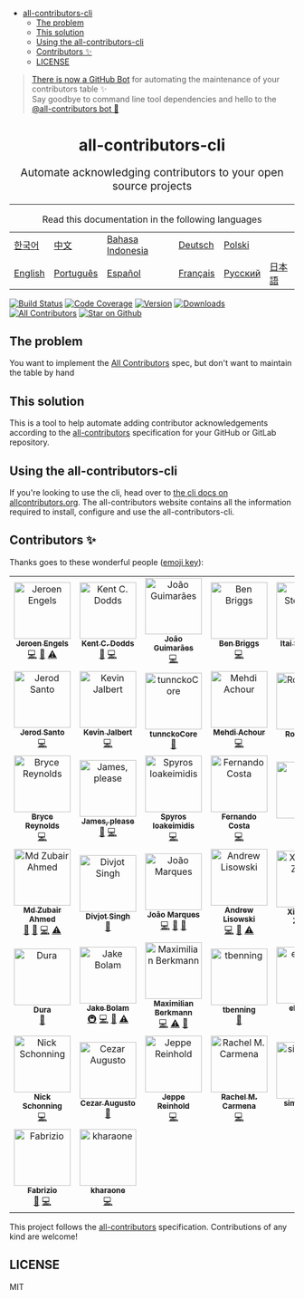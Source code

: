 <!-- START doctoc generated TOC please keep comment here to allow auto update -->
<!-- DON'T EDIT THIS SECTION, INSTEAD RE-RUN doctoc TO UPDATE -->

- [ all-contributors-cli ](#all-contributors-cli)
  - [The problem](#the-problem)
  - [This solution](#this-solution)
  - [Using the all-contributors-cli](#using-the-all-contributors-cli)
  - [Contributors ✨](#contributors-)
  - [LICENSE](#license)

<!-- END doctoc generated TOC please keep comment here to allow auto update -->

> [There is now a GitHub Bot](https://github.com/all-contributors/all-contributors-bot)
> for automating the maintenance of your contributors table ✨<br />Say goodbye
> to command line tool dependencies and hello to the
> [@all-contributors bot 🤖](https://github.com/all-contributors/all-contributors-bot)

<h1 align="center">
  all-contributors-cli
</h1>
<p align="center" style="font-size: 1.2rem;">Automate acknowledging contributors to your open source projects</p>

<hr />

<table>
    <caption>Read this documentation in the following languages</caption>
    <tbody>
        <tr>
            <td><a href="https://allcontributors.org/docs/ko/cli/overview">한국어</a></td>
            <td><a href="https://allcontributors.org/docs/zh-CN/cli/overview">中文</a></td>
            <td><a href="https://allcontributors.org/docs/id/cli/overview">Bahasa Indonesia</a></td>
            <td><a href="https://allcontributors.org/docs/de/cli/overview">Deutsch</a></td>
            <td><a href="https://allcontributors.org/docs/pl/cli/overview">Polski</a></td>
        </tr>
        <tr>
            <td><a href="https://allcontributors.org/docs/en/cli/overview">English</a></td>
            <td><a href="https://allcontributors.org/docs/pt-BR/cli/overview">Português</a></td>
            <td><a href="https://allcontributors.org/docs/es-ES/cli/overview">Español</a></td>
            <td><a href="https://allcontributors.org/docs/fr/cli/overview">Français</a></td>
            <td><a href="https://allcontributors.org/docs/ru/cli/overview">Русский</a></td>
            <td><a href="https://allcontributors.org/docs/ja/cli/overview">日本語</a></td>
        </tr>
    </tbody>
</table>

[![Build Status](https://img.shields.io/circleci/project/all-contributors/all-contributors-cli/master.svg)](https://circleci.com/gh/all-contributors/workflows/all-contributors-cli/tree/master)
[![Code Coverage](https://img.shields.io/codecov/c/github/all-contributors/all-contributors-cli.svg)](https://codecov.io/github/all-contributors/all-contributors-cli)
[![Version](https://img.shields.io/npm/v/all-contributors-cli.svg)](https://www.npmjs.com/package/all-contributors-cli)
[![Downloads](https://img.shields.io/npm/dm/all-contributors-cli.svg)](http://www.npmtrends.com/all-contributors-cli)
[![All Contributors](https://img.shields.io/badge/all_contributors-37-orange.svg?style=flat-square)](#contributors-)
[![Star on Github](https://img.shields.io/github/stars/all-contributors/all-contributors-cli.svg?style=social)](https://github.com/all-contributors/all-contributors-cli/stargazers)

## The problem

You want to implement the
[All Contributors](https://github.com/all-contributors/all-contributors) spec,
but don't want to maintain the table by hand

## This solution

This is a tool to help automate adding contributor acknowledgements according to
the [all-contributors](https://github.com/all-contributors/all-contributors)
specification for your GitHub or GitLab repository.

## Using the all-contributors-cli

If you're looking to use the cli, head over to
[the cli docs on allcontributors.org](https://allcontributors.org/docs/en/cli/overview).
The all-contributors website contains all the information required to install,
configure and use the all-contributors-cli.

## Contributors ✨

Thanks goes to these wonderful people
([emoji key](https://allcontributors.org/docs/en/emoji-key)):

<!-- ALL-CONTRIBUTORS-LIST:START - Do not remove or modify this section -->
<!-- prettier-ignore -->
<table>
  <tr>
    <td align="center"><a href="https://github.com/jfmengels"><img src="https://avatars.githubusercontent.com/u/3869412?v=3" width="100px;" alt="Jeroen Engels"/><br /><sub><b>Jeroen Engels</b></sub></a><br /><a href="https://github.com/all-contributors/all-contributors-cli/commits?author=jfmengels" title="Code">💻</a> <a href="https://github.com/all-contributors/all-contributors-cli/commits?author=jfmengels" title="Documentation">📖</a> <a href="https://github.com/all-contributors/all-contributors-cli/commits?author=jfmengels" title="Tests">⚠️</a></td>
    <td align="center"><a href="http://kentcdodds.com/"><img src="https://avatars.githubusercontent.com/u/1500684?v=3" width="100px;" alt="Kent C. Dodds"/><br /><sub><b>Kent C. Dodds</b></sub></a><br /><a href="https://github.com/all-contributors/all-contributors-cli/commits?author=kentcdodds" title="Documentation">📖</a> <a href="https://github.com/all-contributors/all-contributors-cli/commits?author=kentcdodds" title="Code">💻</a></td>
    <td align="center"><a href="https://github.com/jccguimaraes"><img src="https://avatars.githubusercontent.com/u/14871650?v=3" width="100px;" alt="João Guimarães"/><br /><sub><b>João Guimarães</b></sub></a><br /><a href="https://github.com/all-contributors/all-contributors-cli/commits?author=jccguimaraes" title="Code">💻</a></td>
    <td align="center"><a href="http://beneb.info"><img src="https://avatars.githubusercontent.com/u/1282980?v=3" width="100px;" alt="Ben Briggs"/><br /><sub><b>Ben Briggs</b></sub></a><br /><a href="https://github.com/all-contributors/all-contributors-cli/commits?author=ben-eb" title="Code">💻</a></td>
    <td align="center"><a href="https://github.com/itaisteinherz"><img src="https://avatars.githubusercontent.com/u/22768990?v=3" width="100px;" alt="Itai Steinherz"/><br /><sub><b>Itai Steinherz</b></sub></a><br /><a href="https://github.com/all-contributors/all-contributors-cli/commits?author=itaisteinherz" title="Documentation">📖</a> <a href="https://github.com/all-contributors/all-contributors-cli/commits?author=itaisteinherz" title="Code">💻</a></td>
    <td align="center"><a href="https://github.com/alexjoverm"><img src="https://avatars.githubusercontent.com/u/5701162?v=3" width="100px;" alt="Alex Jover"/><br /><sub><b>Alex Jover</b></sub></a><br /><a href="https://github.com/all-contributors/all-contributors-cli/commits?author=alexjoverm" title="Code">💻</a> <a href="https://github.com/all-contributors/all-contributors-cli/commits?author=alexjoverm" title="Documentation">📖</a></td>
  </tr>
  <tr>
    <td align="center"><a href="https://jerodsanto.net"><img src="https://avatars3.githubusercontent.com/u/8212?v=3" width="100px;" alt="Jerod Santo"/><br /><sub><b>Jerod Santo</b></sub></a><br /><a href="https://github.com/all-contributors/all-contributors-cli/commits?author=jerodsanto" title="Code">💻</a></td>
    <td align="center"><a href="https://github.com/kevinjalbert"><img src="https://avatars1.githubusercontent.com/u/574871?v=3" width="100px;" alt="Kevin Jalbert"/><br /><sub><b>Kevin Jalbert</b></sub></a><br /><a href="https://github.com/all-contributors/all-contributors-cli/commits?author=kevinjalbert" title="Code">💻</a></td>
    <td align="center"><a href="https://i.am.charlike.online"><img src="https://avatars3.githubusercontent.com/u/5038030?v=4" width="100px;" alt="tunnckoCore"/><br /><sub><b>tunnckoCore</b></sub></a><br /><a href="#tool-charlike" title="Tools">🔧</a></td>
    <td align="center"><a href="https://machour.idk.tn/"><img src="https://avatars2.githubusercontent.com/u/304450?v=4" width="100px;" alt="Mehdi Achour"/><br /><sub><b>Mehdi Achour</b></sub></a><br /><a href="https://github.com/all-contributors/all-contributors-cli/commits?author=machour" title="Code">💻</a></td>
    <td align="center"><a href="https://codsen.com"><img src="https://avatars1.githubusercontent.com/u/8344688?v=4" width="100px;" alt="Roy Revelt"/><br /><sub><b>Roy Revelt</b></sub></a><br /><a href="https://github.com/all-contributors/all-contributors-cli/issues?q=author%3Arevelt" title="Bug reports">🐛</a></td>
    <td align="center"><a href="https://github.com/chrisinajar"><img src="https://avatars1.githubusercontent.com/u/422331?v=4" width="100px;" alt="Chris Vickery"/><br /><sub><b>Chris Vickery</b></sub></a><br /><a href="https://github.com/all-contributors/all-contributors-cli/commits?author=chrisinajar" title="Code">💻</a></td>
  </tr>
  <tr>
    <td align="center"><a href="https://github.com/brycereynolds"><img src="https://avatars2.githubusercontent.com/u/1026002?v=4" width="100px;" alt="Bryce Reynolds"/><br /><sub><b>Bryce Reynolds</b></sub></a><br /><a href="https://github.com/all-contributors/all-contributors-cli/commits?author=brycereynolds" title="Code">💻</a></td>
    <td align="center"><a href="http://www.jmeas.com"><img src="https://avatars3.githubusercontent.com/u/2322305?v=4" width="100px;" alt="James, please"/><br /><sub><b>James, please</b></sub></a><br /><a href="#ideas-jmeas" title="Ideas, Planning, & Feedback">🤔</a> <a href="https://github.com/all-contributors/all-contributors-cli/commits?author=jmeas" title="Code">💻</a></td>
    <td align="center"><a href="http://www.spyros.io"><img src="https://avatars3.githubusercontent.com/u/1057324?v=4" width="100px;" alt="Spyros Ioakeimidis"/><br /><sub><b>Spyros Ioakeimidis</b></sub></a><br /><a href="https://github.com/all-contributors/all-contributors-cli/commits?author=spirosikmd" title="Code">💻</a></td>
    <td align="center"><a href="https://github.com/fadc80"><img src="https://avatars3.githubusercontent.com/u/12335761?v=4" width="100px;" alt="Fernando Costa"/><br /><sub><b>Fernando Costa</b></sub></a><br /><a href="https://github.com/all-contributors/all-contributors-cli/commits?author=fadc80" title="Code">💻</a></td>
    <td align="center"><a href="https://snipe.net"><img src="https://avatars0.githubusercontent.com/u/197404?v=4" width="100px;" alt="snipe"/><br /><sub><b>snipe</b></sub></a><br /><a href="https://github.com/all-contributors/all-contributors-cli/commits?author=snipe" title="Documentation">📖</a></td>
    <td align="center"><a href="http://gantlaborde.com/"><img src="https://avatars0.githubusercontent.com/u/997157?v=4" width="100px;" alt="Gant Laborde"/><br /><sub><b>Gant Laborde</b></sub></a><br /><a href="https://github.com/all-contributors/all-contributors-cli/commits?author=GantMan" title="Code">💻</a></td>
  </tr>
  <tr>
    <td align="center"><a href="https://in.linkedin.com/in/mzubairahmed"><img src="https://avatars2.githubusercontent.com/u/17708702?v=4" width="100px;" alt="Md Zubair Ahmed"/><br /><sub><b>Md Zubair Ahmed</b></sub></a><br /><a href="https://github.com/all-contributors/all-contributors-cli/commits?author=M-ZubairAhmed" title="Documentation">📖</a> <a href="https://github.com/all-contributors/all-contributors-cli/issues?q=author%3AM-ZubairAhmed" title="Bug reports">🐛</a> <a href="https://github.com/all-contributors/all-contributors-cli/commits?author=M-ZubairAhmed" title="Code">💻</a> <a href="https://github.com/all-contributors/all-contributors-cli/commits?author=M-ZubairAhmed" title="Tests">⚠️</a></td>
    <td align="center"><a href="http://bogas04.github.io"><img src="https://avatars3.githubusercontent.com/u/6177621?v=4" width="100px;" alt="Divjot Singh"/><br /><sub><b>Divjot Singh</b></sub></a><br /><a href="https://github.com/all-contributors/all-contributors-cli/commits?author=bogas04" title="Documentation">📖</a></td>
    <td align="center"><a href="https://github.com/tigermarques"><img src="https://avatars0.githubusercontent.com/u/15315098?v=4" width="100px;" alt="João Marques"/><br /><sub><b>João Marques</b></sub></a><br /><a href="https://github.com/all-contributors/all-contributors-cli/commits?author=tigermarques" title="Code">💻</a> <a href="https://github.com/all-contributors/all-contributors-cli/commits?author=tigermarques" title="Documentation">📖</a> <a href="#ideas-tigermarques" title="Ideas, Planning, & Feedback">🤔</a></td>
    <td align="center"><a href="http://hipstersmoothie.com"><img src="https://avatars3.githubusercontent.com/u/1192452?v=4" width="100px;" alt="Andrew Lisowski"/><br /><sub><b>Andrew Lisowski</b></sub></a><br /><a href="https://github.com/all-contributors/all-contributors-cli/commits?author=hipstersmoothie" title="Code">💻</a> <a href="https://github.com/all-contributors/all-contributors-cli/commits?author=hipstersmoothie" title="Documentation">📖</a> <a href="https://github.com/all-contributors/all-contributors-cli/commits?author=hipstersmoothie" title="Tests">⚠️</a></td>
    <td align="center"><a href="https://github.com/chinesedfan"><img src="https://avatars3.githubusercontent.com/u/1736154?v=4" width="100px;" alt="Xianming Zhong"/><br /><sub><b>Xianming Zhong</b></sub></a><br /><a href="https://github.com/all-contributors/all-contributors-cli/commits?author=chinesedfan" title="Documentation">📖</a></td>
    <td align="center"><a href="https://github.com/xuchaoying"><img src="https://avatars2.githubusercontent.com/u/8073251?v=4" width="100px;" alt="C.Y.Xu"/><br /><sub><b>C.Y.Xu</b></sub></a><br /><a href="https://github.com/all-contributors/all-contributors-cli/commits?author=xuchaoying" title="Code">💻</a></td>
  </tr>
  <tr>
    <td align="center"><a href="https://github.com/chris-dura"><img src="https://avatars3.githubusercontent.com/u/3680914?v=4" width="100px;" alt="Dura"/><br /><sub><b>Dura</b></sub></a><br /><a href="https://github.com/all-contributors/all-contributors-cli/commits?author=chris-dura" title="Documentation">📖</a></td>
    <td align="center"><a href="https://jakebolam.com"><img src="https://avatars2.githubusercontent.com/u/3534236?v=4" width="100px;" alt="Jake Bolam"/><br /><sub><b>Jake Bolam</b></sub></a><br /><a href="#infra-jakebolam" title="Infrastructure (Hosting, Build-Tools, etc)">🚇</a> <a href="https://github.com/all-contributors/all-contributors-cli/commits?author=jakebolam" title="Code">💻</a> <a href="https://github.com/all-contributors/all-contributors-cli/commits?author=jakebolam" title="Documentation">📖</a> <a href="https://github.com/all-contributors/all-contributors-cli/commits?author=jakebolam" title="Tests">⚠️</a></td>
    <td align="center"><a href="http://maxcubing.wordpress.com"><img src="https://avatars0.githubusercontent.com/u/8260834?v=4" width="100px;" alt="Maximilian Berkmann"/><br /><sub><b>Maximilian Berkmann</b></sub></a><br /><a href="https://github.com/all-contributors/all-contributors-cli/commits?author=Berkmann18" title="Code">💻</a> <a href="https://github.com/all-contributors/all-contributors-cli/commits?author=Berkmann18" title="Tests">⚠️</a> <a href="https://github.com/all-contributors/all-contributors-cli/commits?author=Berkmann18" title="Documentation">📖</a></td>
    <td align="center"><a href="https://github.com/tbenning"><img src="https://avatars2.githubusercontent.com/u/7265547?v=4" width="100px;" alt="tbenning"/><br /><sub><b>tbenning</b></sub></a><br /><a href="#design-tbenning" title="Design">🎨</a></td>
    <td align="center"><a href="https://twitter.com/ehmicky"><img src="https://avatars2.githubusercontent.com/u/8136211?v=4" width="100px;" alt="ehmicky"/><br /><sub><b>ehmicky</b></sub></a><br /><a href="https://github.com/all-contributors/all-contributors-cli/commits?author=ehmicky" title="Code">💻</a></td>
    <td align="center"><a href="https://ghuser.io/jamesgeorge007"><img src="https://avatars2.githubusercontent.com/u/25279263?v=4" width="100px;" alt="James George"/><br /><sub><b>James George</b></sub></a><br /><a href="https://github.com/all-contributors/all-contributors-cli/commits?author=jamesgeorge007" title="Code">💻</a></td>
  </tr>
  <tr>
    <td align="center"><a href="https://github.com/nschonni"><img src="https://avatars2.githubusercontent.com/u/1297909?v=4" width="100px;" alt="Nick Schonning"/><br /><sub><b>Nick Schonning</b></sub></a><br /><a href="https://github.com/all-contributors/all-contributors-cli/commits?author=nschonni" title="Code">💻</a></td>
    <td align="center"><a href="https://cezaraugusto.net/"><img src="https://avatars0.githubusercontent.com/u/4672033?v=4" width="100px;" alt="Cezar Augusto"/><br /><sub><b>Cezar Augusto</b></sub></a><br /><a href="https://github.com/all-contributors/all-contributors-cli/commits?author=cezaraugusto" title="Documentation">📖</a></td>
    <td align="center"><a href="https://reinhold.is"><img src="https://avatars1.githubusercontent.com/u/5678122?v=4" width="100px;" alt="Jeppe Reinhold"/><br /><sub><b>Jeppe Reinhold</b></sub></a><br /><a href="https://github.com/all-contributors/all-contributors-cli/commits?author=JReinhold" title="Code">💻</a></td>
    <td align="center"><a href="https://rachelcarmena.github.io"><img src="https://avatars0.githubusercontent.com/u/22792183?v=4" width="100px;" alt="Rachel M. Carmena"/><br /><sub><b>Rachel M. Carmena</b></sub></a><br /><a href="https://github.com/all-contributors/all-contributors-cli/commits?author=rachelcarmena" title="Code">💻</a></td>
    <td align="center"><a href="https://github.com/simon300000"><img src="https://avatars1.githubusercontent.com/u/12656264?v=4" width="100px;" alt="simon3000"/><br /><sub><b>simon3000</b></sub></a><br /><a href="https://github.com/all-contributors/all-contributors-cli/commits?author=simon300000" title="Tests">⚠️</a></td>
    <td align="center"><a href="https://sno2wman.dev/"><img src="https://avatars3.githubusercontent.com/u/15155608?v=4" width="100px;" alt="SnO₂WMaN"/><br /><sub><b>SnO₂WMaN</b></sub></a><br /><a href="https://github.com/all-contributors/all-contributors-cli/commits?author=SnO2WMaN" title="Code">💻</a></td>
  </tr>
  <tr>
    <td align="center"><a href="https://www.destro.me"><img src="https://avatars1.githubusercontent.com/u/7031675?v=4" width="100px;" alt="Fabrizio"/><br /><sub><b>Fabrizio</b></sub></a><br /><a href="https://github.com/all-contributors/all-contributors-cli/issues?q=author%3Adexpota" title="Bug reports">🐛</a> <a href="https://github.com/all-contributors/all-contributors-cli/commits?author=dexpota" title="Code">💻</a></td>
    <td align="center"><a href="https://github.com/kharaone"><img src="https://avatars1.githubusercontent.com/u/6599271?v=4" width="100px;" alt="kharaone"/><br /><sub><b>kharaone</b></sub></a><br /><a href="https://github.com/all-contributors/all-contributors-cli/commits?author=kharaone" title="Code">💻</a></td>
  </tr>
</table>

<!-- ALL-CONTRIBUTORS-LIST:END -->

This project follows the
[all-contributors](https://github.com/all-contributors/all-contributors)
specification. Contributions of any kind are welcome!

## LICENSE

MIT
